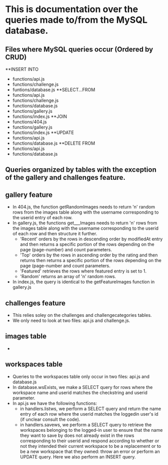 
# This is documentation over the queries made to/from the MySQL database.

## Files where MySQL queries occur (Ordered by CRUD)
**INSERT INTO
* functions/api.js
* functions/challenge.js
* funtions/database.js
**SELECT...FROM 
* functions/api.js
* functions/challenge.js
* functions/database.js
* functions/gallery.js
* functions/index.js
**JOIN
* functions/404.js
* functions/gallery.js
* functions/index.js
**UPDATE
* functions/api.js
* functions/database.js
**DELETE FROM
* functions/api.js
* functions/database.js

## Queries organized by tables with the exception of the gallery and challenges feature. 

## gallery feature 
* In 404.js, the function getRandomImages needs to return 'n' random rows from the images table along with the username corresponding to the userid entry of each row.
* In gallery.js, the functions get___Images needs to return 'n' rows from the images table along with the username corresponding to the userid of each row and then structure it further.
	* 'Recent' orders by the rows in descending order by modifiedAt entry and then returns a specific portion of the rows depending on the page (page-number) and count parameters.
	* 'Top' orders by the rows in ascending order by the rating and then returns then returns a specific portion of the rows depending on the page (page-number and count parameters. 
	* 'Featured' retrieves the rows where featured entry is set to 1.
	* 'Random' returns an array of 'n' random rows.
* In index.js, the query is identical to the getFeatureImages function in gallery.js 

## challenges feature
* This relies soley on the challenges and challengecategories tables.
* We only need to look at two files: api.js and challenge.js.

## images table
* 

## workspaces table
* Queries to the workspaces table only occur in two files: api.js and database.js
* In database.wsExists, we make a SELECT query for rows where the workspace name and userid matches the checkstring and userid parameter.
* In api.js we have the following functions:
	* in handlers.listws, we perform a SELECT query and return the name entry of each row where the userid matches the loggedin user's id (if unclear consult the code).
	* in handlers.savews, we perform a SELECT query to retrieve the workspaces belonging to the logged-in user to ensure that the  name they want to save by does not already exist in the rows corresponding to their userid and respond according to whether or not they intended their current workspace to be a replacement or to be a new workspace that they owned: throw an error or perform an UPDATE query. Here we also perform an INSERT query.  
